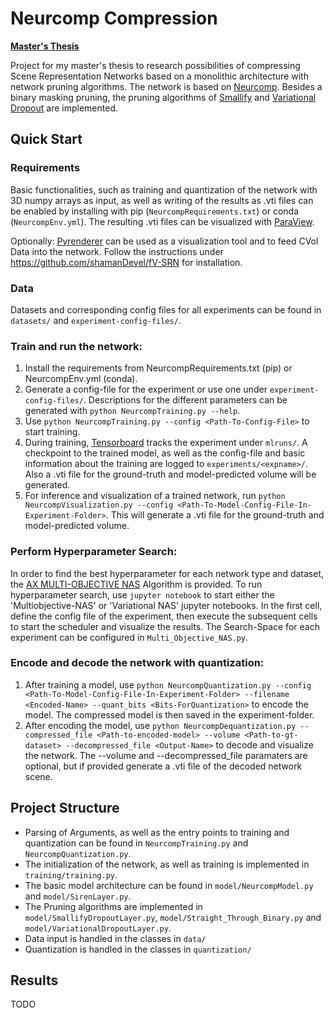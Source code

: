 # Neurcomp Compression

[**Master's Thesis**](Master_Thesis_Training_Methods_for_Memory_efficient_Volume_Scene_Representation_Networks_Maarten_Bussler.pdf)

Project for my master's thesis to research possibilities of compressing Scene Representation Networks based on a monolithic architecture with network pruning algorithms.
The network is based on [Neurcomp](https://github.com/matthewberger/neurcomp). Besides a binary masking pruning, the pruning algorithms of [Smallify](https://github.com/mitdbg/fastdeepnets) and [Variational Dropout](https://arxiv.org/pdf/1506.02557.pdf) are implemented.

## Quick Start

### Requirements
Basic functionalities, such as training and quantization of the network with 3D numpy arrays as input, as well as writing of the results as .vti files can be enabled by installing with pip (`NeurcompRequirements.txt`) or conda (`NeurcompEnv.yml`).
The resulting .vti files can be visualized with [ParaView](https://www.paraview.org/).

Optionally: [Pyrenderer](https://github.com/shamanDevel/fV-SRN) can be used as a visualization tool and to feed CVol Data into the network.
Follow the instructions under https://github.com/shamanDevel/fV-SRN for installation.

### Data
Datasets and corresponding config files for all experiments can be found in `datasets/` and `experiment-config-files/`.

### Train and run the network:
1. Install the requirements from NeurcompRequirements.txt (pip) or NeurcompEnv.yml (conda).
2. Generate a config-file for the experiment or use one under `experiment-config-files/`. Descriptions for the different parameters can be generated with `python NeurcompTraining.py --help`.
3. Use `python NeurcompTraining.py --config <Path-To-Config-File>` to start training.
4. During training, [Tensorboard](https://mlflow.org/docs/latest/quickstart.html) tracks the experiment under `mlruns/`. A checkpoint to the trained model, as well as the config-file and basic information about the training are logged to `experiments/<expname>/`. Also a .vti file for the ground-truth and model-predicted volume will be generated.
5. For inference and visualization of a trained network, run `python NeurcompVisualization.py --config <Path-To-Model-Config-File-In-Experiment-Folder>`. This will generate a .vti file for the ground-truth and model-predicted volume.

### Perform Hyperparameter Search:
In order to find the best hyperparameter for each network type and dataset, the [AX MULTI-OBJECTIVE NAS](https://ax.dev/) Algorithm is provided.
To run hyperparameter search, use `jupyter notebook` to start either the 'Multiobjective-NAS' or 'Variational NAS' jupyter notebooks.
In the first cell, define the config file of the experiment, then execute the subsequent cells to start the scheduler and visualize the results.
The Search-Space for each experiment can be configured in `Multi_Objective_NAS.py`.

### Encode and decode the network with quantization:
1. After training a model, use `python NeurcompQuantization.py --config <Path-To-Model-Config-File-In-Experiment-Folder> --filename <Encoded-Name> --quant_bits <Bits-ForQuantization>` to encode the model. The compressed model is then saved in the experiment-folder.
2. After encoding the model, use `python NeurcompDequantization.py --compressed_file <Path-to-encoded-model> --volume <Path-to-gt-dataset> --decompressed_file <Output-Name>` to decode and visualize the network. The --volume and --decompressed_file paramaters are optional, but if provided generate a .vti file of the decoded network scene.

## Project Structure
- Parsing of Arguments, as well as the entry points to training and quantization can be found in `NeurcompTraining.py` and `NeurcompQuantization.py`.
- The initialization of the network, as well as training is implemented in `training/training.py`.
- The basic model architecture can be found in `model/NeurcompModel.py` and `model/SirenLayer.py`.
- The Pruning algorithms are implemented in `model/SmallifyDropoutLayer.py`, `model/Straight_Through_Binary.py` and `model/VariationalDropoutLayer.py`.
- Data input is handled in the classes in `data/`
- Quantization is handled in the classes in `quantization/`

## Results
TODO